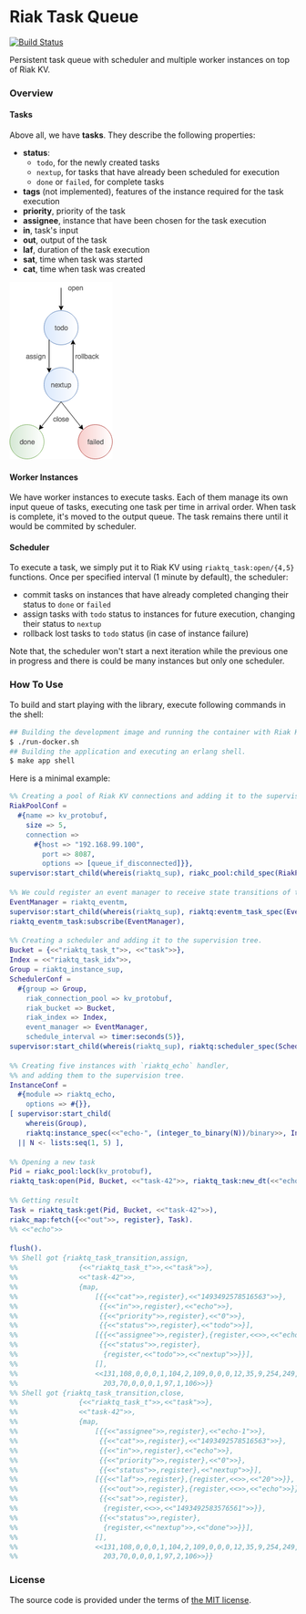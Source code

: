 # Riak Task Queue

[![Build Status][travis-img]][travis]

Persistent task queue with scheduler and multiple worker instances on top of Riak KV.



### Overview

#### Tasks

Above all, we have **tasks**. They describe the following properties:
- **status**:
	- `todo`, for the newly created tasks
	- `nextup`, for tasks that have already been scheduled for execution
	- `done` or `failed`, for complete tasks
- **tags** (not implemented), features of the instance required for the task execution
- **priority**, priority of the task
- **assignee**, instance that have been chosen for the task execution
- **in**, task's input
- **out**, output of the task
- **laf**, duration of the task execution
- **sat**, time when task was started
- **cat**, time when task was created

![task-status][riak-task-queue-task-status-img]

#### Worker Instances

We have worker instances to execute tasks.
Each of them manage its own input queue of tasks, executing one task per time in arrival order.
When task is complete, it's moved to the output queue. The task remains there until it would be commited by scheduler.

#### Scheduler

To execute a task, we simply put it to Riak KV using `riaktq_task:open/{4,5}` functions.
Once per specified interval (1 minute by default), the scheduler:
- commit tasks on instances that have already completed changing their status to `done` or `failed`
- assign tasks with `todo` status to instances for future execution, changing their status to `nextup`
- rollback lost tasks to `todo` status (in case of instance failure)

Note that, the scheduler won't start a next iteration while the previous one in progress
and there is could be many instances but only one scheduler.



### How To Use

To build and start playing with the library, execute following commands in the shell:

```bash
## Building the development image and running the container with Riak KV within it.
$ ./run-docker.sh
## Building the application and executing an erlang shell.
$ make app shell
```

Here is a minimal example:

```erlang
%% Creating a pool of Riak KV connections and adding it to the supervision tree.
RiakPoolConf =
  #{name => kv_protobuf,
    size => 5,
    connection =>
      #{host => "192.168.99.100",
        port => 8087,
        options => [queue_if_disconnected]}},
supervisor:start_child(whereis(riaktq_sup), riakc_pool:child_spec(RiakPoolConf)),

%% We could register an event manager to receive state transitions of tasks.
EventManager = riaktq_eventm,
supervisor:start_child(whereis(riaktq_sup), riaktq:eventm_task_spec(EventManager)),
riaktq_eventm_task:subscribe(EventManager),

%% Creating a scheduler and adding it to the supervision tree.
Bucket = {<<"riaktq_task_t">>, <<"task">>},
Index = <<"riaktq_task_idx">>,
Group = riaktq_instance_sup,
SchedulerConf =
  #{group => Group,
    riak_connection_pool => kv_protobuf,
    riak_bucket => Bucket,
    riak_index => Index,
    event_manager => EventManager,
    schedule_interval => timer:seconds(5)},
supervisor:start_child(whereis(riaktq_sup), riaktq:scheduler_spec(SchedulerConf)),

%% Creating five instances with `riaktq_echo` handler,
%% and adding them to the supervision tree.
InstanceConf =
  #{module => riaktq_echo,
    options => #{}},
[ supervisor:start_child(
    whereis(Group),
    riaktq:instance_spec(<<"echo-", (integer_to_binary(N))/binary>>, InstanceConf))
  || N <- lists:seq(1, 5) ],

%% Opening a new task
Pid = riakc_pool:lock(kv_protobuf),
riaktq_task:open(Pid, Bucket, <<"task-42">>, riaktq_task:new_dt(<<"echo">>)).

%% Getting result
Task = riaktq_task:get(Pid, Bucket, <<"task-42">>),
riakc_map:fetch({<<"out">>, register}, Task).
%% <<"echo">>

flush().
%% Shell got {riaktq_task_transition,assign,
%%               {<<"riaktq_task_t">>,<<"task">>},
%%               <<"task-42">>,
%%               {map,
%%                   [{{<<"cat">>,register},<<"1493492578516563">>},
%%                    {{<<"in">>,register},<<"echo">>},
%%                    {{<<"priority">>,register},<<"0">>},
%%                    {{<<"status">>,register},<<"todo">>}],
%%                   [{{<<"assignee">>,register},{register,<<>>,<<"echo-1">>}},
%%                    {{<<"status">>,register},
%%                     {register,<<"todo">>,<<"nextup">>}}],
%%                   [],
%%                   <<131,108,0,0,0,1,104,2,109,0,0,0,12,35,9,254,249,141,112,
%%                     203,70,0,0,0,1,97,1,106>>}}
%% Shell got {riaktq_task_transition,close,
%%               {<<"riaktq_task_t">>,<<"task">>},
%%               <<"task-42">>,
%%               {map,
%%                   [{{<<"assignee">>,register},<<"echo-1">>},
%%                    {{<<"cat">>,register},<<"1493492578516563">>},
%%                    {{<<"in">>,register},<<"echo">>},
%%                    {{<<"priority">>,register},<<"0">>},
%%                    {{<<"status">>,register},<<"nextup">>}],
%%                   [{{<<"laf">>,register},{register,<<>>,<<"20">>}},
%%                    {{<<"out">>,register},{register,<<>>,<<"echo">>}},
%%                    {{<<"sat">>,register},
%%                     {register,<<>>,<<"1493492583576561">>}},
%%                    {{<<"status">>,register},
%%                     {register,<<"nextup">>,<<"done">>}}],
%%                   [],
%%                   <<131,108,0,0,0,1,104,2,109,0,0,0,12,35,9,254,249,141,112,
%%                     203,70,0,0,0,1,97,2,106>>}}
```



### License

The source code is provided under the terms of [the MIT license][license].

[license]:http://www.opensource.org/licenses/MIT
[travis]:https://travis-ci.org/manifest/riak-task-queue?branch=master
[travis-img]:https://secure.travis-ci.org/manifest/riak-task-queue.png?branch=master
[riak-task-queue-task-status-img]:misc/task-status.png
